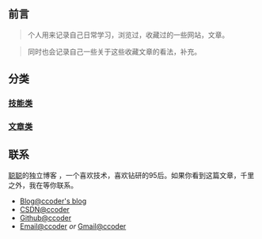 ## 前言

> 个人用来记录自己日常学习，浏览过，收藏过的一些网站，文章。

> 同时也会记录自己一些关于这些收藏文章的看法，补充。
 
## 分类

 ### [技能类](https://github.com/chencong-plan/browser-note/tree/master/skill)
 
 ### [文章类](https://github.com/chencong-plan/browser-note/tree/master/article)

## 联系

[聪聪](https://ccoder.cc/)的独立博客 ，一个喜欢技术，喜欢钻研的95后。如果你看到这篇文章，千里之外，我在等你联系。

- [Blog@ccoder's blog](https://ccoder.cc/)
- [CSDN@ccoder](http://blog.csdn.net/chencong3139)
- [Github@ccoder](https://github.com/chencong-plan)
- [Email@ccoder](mailto:admin@ccoder.top) *or* [Gmail@ccoder](mailto:chencong3139@gmail.com)
